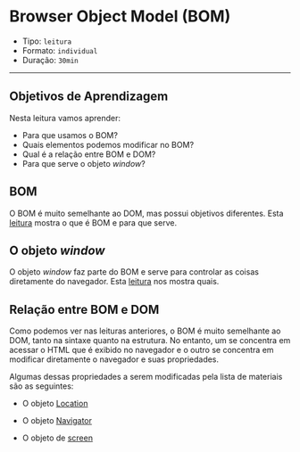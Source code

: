 # Browser Object Model (BOM)

- Tipo: `leitura`
- Formato: `individual`
- Duração: `30min`

***

## Objetivos de Aprendizagem

Nesta leitura vamos aprender:

* Para que usamos o BOM?
* Quais elementos podemos modificar no BOM?
* Qual é a relação entre  BOM e  DOM?
* Para que serve o objeto _window_?

## BOM

O BOM é muito semelhante ao DOM, mas possui objetivos diferentes. Esta [leitura](http://librosweb.es/libro/ajax/capitulo_5.html) mostra o que é BOM e para que serve.

## O objeto _window_

O objeto _window_ faz parte do BOM e serve para controlar as coisas diretamente do navegador. Esta [leitura](http://librosweb.es/libro/ajax/capitulo_5/el_objeto_window.html) nos mostra quais.

## Relação entre BOM e DOM

Como podemos ver nas leituras anteriores, o BOM é muito semelhante ao DOM, tanto na sintaxe quanto na estrutura. No entanto, um se concentra em acessar o HTML que é exibido no navegador e o outro se concentra em modificar diretamente o navegador e suas propriedades.

Algumas dessas propriedades a serem modificadas pela lista de materiais são as seguintes:

- O objeto [Location](http://librosweb.es/libro/ajax/capitulo_5/el_objeto_location.html)

- O objeto [Navigator](http://librosweb.es/libro/ajax/capitulo_5/el_objeto_navigator.html)

- O objeto de [screen](http://librosweb.es/libro/ajax/capitulo_5/el_objeto_screen.html)
